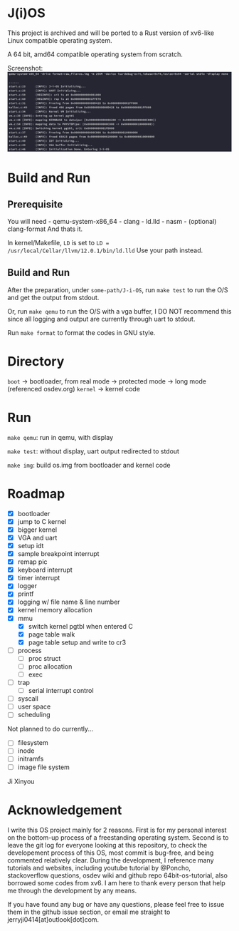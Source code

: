# J(i)OS
This project is archived and will be ported to a Rust version of xv6-like Linux compatible operating system.

A 64 bit, amd64 compatible operating system from scratch.

Screenshot:
![](./images/kmem_done.png)

# Build and Run
## Prerequisite
You will need
    - qemu-system-x86_64
    - clang
    - ld.lld
    - nasm
    - (optional) clang-format
And thats it.

In kernel/Makefile, `LD` is set to `LD = /usr/local/Cellar/llvm/12.0.1/bin/ld.lld`
Use your path instead.

## Build and Run
After the preparation, under `some-path/J-i-OS`, run `make test` to run the O/S and get the output from stdout.

Or, run `make qemu` to run the O/S with a vga buffer, I DO NOT recommend this since all logging and output
are currently through uart to stdout.

Run `make format` to format the codes in GNU style.

# Directory
`boot` -> bootloader, from real mode -> protected mode -> long mode (referenced osdev.org)
`kernel` -> kernel code

# Run
`make qemu`:
    run in qemu, with display

`make test`:
    without display, uart output redirected to stdout

`make img`:
    build os.img from bootloader and kernel code

# Roadmap
- [x] bootloader
- [x] jump to C kernel
- [x] bigger kernel
- [x] VGA and uart
- [x] setup idt
- [x] sample breakpoint interrupt
- [x] remap pic
- [x] keyboard interrupt
- [x] timer interrupt
- [x] logger
- [x] printf
- [x] logging w/ file name & line number
- [x] kernel memory allocation
- [x] mmu
  - [x] switch kernel pgtbl when entered C
  - [x] page table walk
  - [x] page table setup and write to cr3
- [ ] process
  - [ ] proc struct
  - [ ] proc allocation
  - [ ] exec
- [ ] trap
  - [ ] serial interrupt control
- [ ] syscall
- [ ] user space
- [ ] scheduling

Not planned to do currently...
- [ ] filesystem
 - [ ] inode
 - [ ] initramfs
 - [ ] image file system

Ji Xinyou

# Acknowledgement
I write this OS project mainly for 2 reasons. First is for my personal interest on the bottom-up process
of a freestanding operating system. Second is to leave the git log for everyone looking at this repository, 
to check the developement process of this OS, most commit is bug-free, and being commented relatively clear.
During the development, I reference many tutorials and websites, including youtube tutorial by @Poncho, stackoverflow
questions, osdev wiki and github repo 64bit-os-tutorial, also borrowed some codes from xv6. I am here to thank every 
person that help me through the development by any means.

If you have found any bug or have any questions, please feel free to issue them in the github issue section, or
email me straight to jerryji0414[at]outlook[dot]com.
